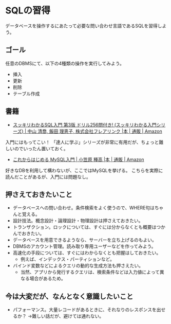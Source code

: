 # SQLの習得

データベースを操作するにあたって必要な問い合わせ言語であるSQLを習得しよう。

## ゴール

任意のDBMSにて、以下の4種類の操作を実行してみよう。

- 挿入
- 更新
- 削除
- テーブル作成

## 書籍

* [スッキリわかるSQL入門 第3版 ドリル256問付き\! \(スッキリわかる入門シリーズ\) \| 中山 清喬, 飯田 理恵子, 株式会社フレアリンク \|本 \| 通販 \| Amazon](https://www.amazon.co.jp/%E3%82%B9%E3%83%83%E3%82%AD%E3%83%AA%E3%82%8F%E3%81%8B%E3%82%8BSQL%E5%85%A5%E9%96%80-%E7%AC%AC3%E7%89%88-%E3%83%89%E3%83%AA%E3%83%AB256%E5%95%8F%E4%BB%98%E3%81%8D-%E3%82%B9%E3%83%83%E3%82%AD%E3%83%AA%E3%82%8F%E3%81%8B%E3%82%8B%E5%85%A5%E9%96%80%E3%82%B7%E3%83%AA%E3%83%BC%E3%82%BA-%E4%B8%AD%E5%B1%B1/dp/4295013390)

入門にはもってこい！
「達人に学ぶ」シリーズが非常に有用だが、ちょっと難しいのでいったん置いておく。

* [これからはじめる MySQL入門 \| 小笠原 種高 \|本 \| 通販 \| Amazon](https://www.amazon.co.jp/%E3%81%93%E3%82%8C%E3%81%8B%E3%82%89%E3%81%AF%E3%81%98%E3%82%81%E3%82%8B-MySQL%E5%85%A5%E9%96%80-%E5%B0%8F%E7%AC%A0%E5%8E%9F-%E7%A8%AE%E9%AB%98/dp/4774197599/ref=tmm_other_meta_binding_swatch_0?_encoding=UTF8&dib_tag=se&dib=eyJ2IjoiMSJ9.dFy3AB2cKsarqdeB2thZCQ8rkLMqzMllsMAy3mocuhPT3imS5y_tKwbPsLRrDfUMUzFb3-UKlfLSXOsNjn8Fs_LZ9IqXu22Eqc9ozOnYXoFv727hIiuhr3sgkJxdfFL1YMPPNKyxOi1p8_YKjuXdqbSgtxju1VwiTQY8MlSugiULJydH_xasp6RUtor6cWYIf1xDqyK3h1713hV7mZK4kPweT3cyoJkbI0dYXlfNs9g.hKoyFzkwJSN3EaYyt3lYKh7wSHlaq4bxjch-wmOgwCM&qid=1713005739&sr=1-11)

好きなDBを利用して構わないが、ここではMySQLを挙げる。
こちらを実際に読んだことがあるが、入門には問題なし。

## 押さえておきたいこと

- データベースへの問い合わせ。条件検索をよく使うので、WHERE句はちゃんと覚える。
- 設計技法。概念設計・論理設計・物理設計は押さえておきたい。
- トランザクション。ロックについては、すぐには分からなくとも概要はつかんでおきたい。
- データベースを用意できるようなら、サーバーを立ち上げるのもよい。
- DBMSのアカウント管理。読み取り専用ユーザーなどを作ってみよう。
- 高速化の手段については、すぐにはわからなくとも把握はしておきたい。
  - 例えば、インデックス・パーティションなど。
- バインド変数などによるクエリの動的な生成方法も押さえたい。
  - 当然、アプリから発行するクエリは、検索条件などは入力値によって異なる場合があるため。

## 今は大変だが、なんとなく意識したいこと

- パフォーマンス。大量レコードがあるときに、それなりのレスポンスを出せるか？
→難しい話だが、避けては通れない。